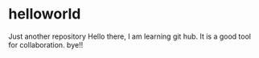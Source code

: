 # helloworld
Just another repository
Hello there,
I am learning git hub.
It is a good tool for collaboration.
bye!!
